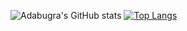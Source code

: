 <!-- ![](https://raw.githubusercontent.com/adabugra/stats/master/generated/overview.svg#gh-dark-mode-only)
![](https://raw.githubusercontent.com/adabugra/stats/master/generated/languages.svg#gh-dark-mode-only)
-->
![Adabugra's GitHub stats](https://github-readme-stats.vercel.app/api?username=adabugra&theme=ambient_gradient&show_icons=true)
[![Top Langs](https://github-readme-stats.vercel.app/api/top-langs/?username=adabugra&compact&langs_count=5&theme=ambient_gradient)](https://github.com/anuraghazra/github-readme-stats)

<!--
**adabugra/adabugra** is a ✨ _special_ ✨ repository because its `README.md` (this file) appears on your GitHub profile.

Here are some ideas to get you started:

- 🔭 I’m currently working on ...
- 🌱 I’m currently learning ...
- 👯 I’m looking to collaborate on ...
- 🤔 I’m looking for help with ...
- 💬 Ask me about ...
- 📫 How to reach me: ...
- 😄 Pronouns: ...
- ⚡ Fun fact: ...
-->

